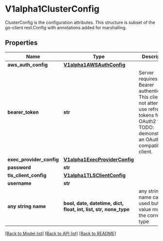 # V1alpha1ClusterConfig

ClusterConfig is the configuration attributes. This structure is subset of the go-client rest.Config with annotations added for marshalling.

## Properties
Name | Type | Description | Notes
------------ | ------------- | ------------- | -------------
**aws_auth_config** | [**V1alpha1AWSAuthConfig**](V1alpha1AWSAuthConfig.md) |  | [optional] 
**bearer_token** | **str** | Server requires Bearer authentication. This client will not attempt to use refresh tokens for an OAuth2 flow. TODO: demonstrate an OAuth2 compatible client. | [optional] 
**exec_provider_config** | [**V1alpha1ExecProviderConfig**](V1alpha1ExecProviderConfig.md) |  | [optional] 
**password** | **str** |  | [optional] 
**tls_client_config** | [**V1alpha1TLSClientConfig**](V1alpha1TLSClientConfig.md) |  | [optional] 
**username** | **str** |  | [optional] 
**any string name** | **bool, date, datetime, dict, float, int, list, str, none_type** | any string name can be used but the value must be the correct type | [optional]

[[Back to Model list]](../README.md#documentation-for-models) [[Back to API list]](../README.md#documentation-for-api-endpoints) [[Back to README]](../README.md)


